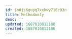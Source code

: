 ```yaml
---
id: in0js6gupq7xxkwy716c93n
title: Methodooly
desc: ''
updated: 1687810812186
created: 1687810812186
---
```

